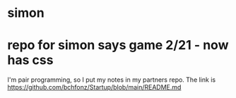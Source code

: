 # simon
repo for simon says game
2/21 - now has css
=======
I'm pair programming, so I put my notes in my partners repo. The link is https://github.com/bchfonz/Startup/blob/main/README.md
